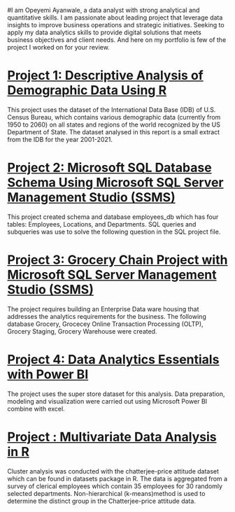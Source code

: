 #I am Opeyemi Ayanwale, a data analyst with strong analytical and quantitative skills. I am passionate about leading project that leverage data insights to improve business operations and strategic initiatives. Seeking to apply my data analytics skills to provide digital solutions that meets business objectives and client needs. And here on my portfolio is few of the project I worked on for your review.



# [Project 1: Descriptive Analysis of Demographic Data Using R](https://github.com/OpeyemiAyanwale/Descriptive-Analysis-of-Demographic-Data)

This project uses the dataset of the International Data Base (IDB) of U.S. Census Bureau, which contains various demographic data (currently from 1950 to 2060) on all states and regions of the world recognized by the US Department of State. The dataset analysed in this report is a small extract from the IDB for the year 2001-2021.


# [Project 2: Microsoft SQL Database Schema Using Microsoft SQL Server Management Studio (SSMS)](https://github.com/OpeyemiAyanwale/Microsoft-SQL-Database-Schema)

This project created schema and database employees_db which has four tables: Employees, Locations, and Departments. SQL queries and subqueries was use to solve the following question in the SQL project file.


# [Project 3: Grocery Chain Project with Microsoft SQL Server Management Studio (SSMS)](https://github.com/OpeyemiAyanwale/SQL-Query)

The project requires building an Enterprise Data ware housing that addresses the analytics requirements for the business. The following database Grocery, Grocecey Online Transaction Processing (OLTP), Grocery Staging, Grocery Warehouse were created.


# [Project 4: Data Analytics Essentials with Power BI](https://github.com/OpeyemiAyanwale/Data-Analytics-Essentials-with-Power-BI)

The project uses the super store dataset for this analysis. Data preparation, modeling and visualization were carried out using Microsoft Power BI combine with excel.


# [Project : Multivariate Data Analysis in R](https://github.com/OpeyemiAyanwale/Multivariate-Analysis-in-R)
Cluster analysis was conducted with the chatterjee-price attitude dataset which can be found in datasets package in R. The data is aggregated from a survey of clerical employees which contain 35 employees for 30 randomly selected departments. Non-hierarchical (k-means)method is used to determine the distinct group in the Chatterjee-price attitude data.
